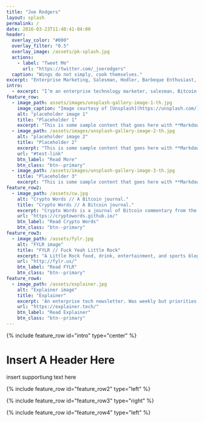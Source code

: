 ```yaml
---
title: "Joe Rodgers"
layout: splash
permalink: /
date: 2016-03-23T11:48:41-04:00
header:
  overlay_color: "#000"
  overlay_filter: "0.5"
  overlay_image: /assets/pk-splash.jpg
  actions:
    - label: "Tweet Me"
      url: "https://twitter.com/_joerodgers"
  caption: "Wings do not simply, cook themselves."
excerpt: "Enterprise Marketing, Salesman, Hodler, Barbeque Enthusiast, & Dad."
intro: 
  - excerpt: "I’m an enterprise technology marketer, salesman, Bitcoin hodler, barbeque enthusiast, and a Dad. My journey as a first college graduate to business owner has provided valuable business and life lessons. I graduated from Christian Brothers University, and was also a Men's Soccer Letterman. I've sold hardware, software, sneakers, and beer. Right now I'm focused on enterprise technology marketing at Hewlett Packard Enterprise. I am a Bitcoin hodler who eats far too much barbeque and I love my family."
feature_row:
  - image_path: assets/images/unsplash-gallery-image-1-th.jpg
    image_caption: "Image courtesy of [Unsplash](https://unsplash.com/)"
    alt: "placeholder image 1"
    title: "Placeholder 1"
    excerpt: "This is some sample content that goes here with **Markdown** formatting."
  - image_path: /assets/images/unsplash-gallery-image-2-th.jpg
    alt: "placeholder image 2"
    title: "Placeholder 2"
    excerpt: "This is some sample content that goes here with **Markdown** formatting."
    url: "#test-link"
    btn_label: "Read More"
    btn_class: "btn--primary"
  - image_path: /assets/images/unsplash-gallery-image-3-th.jpg
    title: "Placeholder 3"
    excerpt: "This is some sample content that goes here with **Markdown** formatting."
feature_row2:
  - image_path: /assets/cw.jpg
    alt: "Crypto Words // A Bitcoin journal."
    title: "Crypto Words // A Bitcoin journal."
    excerpt: "Crypto Words is a journal of Bitcoin commentary from the brightest minds in the crypto community."
    url: "https://cryptowords.github.io/"
    btn_label: "Read Crypto Words"
    btn_class: "btn--primary"
feature_row3:
  - image_path: /assets/fylr.jpg
    alt: "FYLR image"
    title: "FYLR // Fuck Yeah Little Rock"
    excerpt: "A Little Rock food, drink, entertainment, and sports blog. It's kinda dirty but that's how I prefer it."
    url: "http://fylr.us/"
    btn_label: "Read FYLR"
    btn_class: "btn--primary"
feature_row4:
  - image_path: /assets/explainer.jpg
    alt: "Explainer image"
    title: "Explainer"
    excerpt: 'An enterprise tech newsletter. Was weekly but priorities have since shifted.'
    url: "https://explainer.tech/"
    btn_label: "Read Explainer"
    btn_class: "btn--primary"
---
```


{% include feature_row id="intro" type="center" %}

# Insert A Header Here
insert supportiung text here

{% include feature_row id="feature_row2" type="left" %}

{% include feature_row id="feature_row3" type="right" %}

{% include feature_row id="feature_row4" type="left" %}